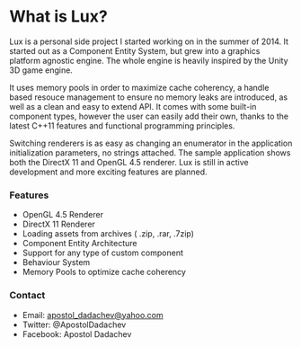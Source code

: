 # What is Lux? #

Lux is a personal side project I started working on in the summer of 2014. It started out as a Component Entity System, but grew into a graphics platform agnostic engine. The whole engine is heavily inspired by the Unity 3D game engine.

It uses memory pools in order to maximize cache coherency, a handle based resouce management to ensure no memory leaks are introduced, as well as a clean and easy to extend API. It comes with some built-in component types, however the user can easily add their own, thanks to the latest C++11 features and functional programming principles.

Switching renderers is as easy as changing an enumerator in the application initialization parameters, no strings attached. The sample application shows both the DirectX 11 and OpenGL 4.5 renderer. Lux is still in active development and more exciting features are planned.

### Features ###

* OpenGL 4.5 Renderer
* DirectX 11 Renderer
* Loading assets from archives ( .zip, .rar, .7zip)
* Component Entity Architecture
* Support for any type of custom component
* Behaviour System
* Memory Pools to optimize cache coherency

### Contact ###

* Email: apostol_dadachev@yahoo.com
* Twitter: @ApostolDadachev
* Facebook: Apostol Dadachev